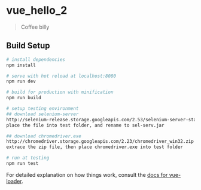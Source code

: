# vue_hello_2

> Coffee billy

## Build Setup

``` bash
# install dependencies
npm install

# serve with hot reload at localhost:8080
npm run dev

# build for production with minification
npm run build

# setup testing environment
## download selenium-server
http://selenium-release.storage.googleapis.com/2.53/selenium-server-standalone-2.53.1.jar
place the file into test folder, and rename to sel-serv.jar

## download chromedriver.exe
http://chromedriver.storage.googleapis.com/2.23/chromedriver_win32.zip
extrace the zip file, then place chromedriver.exe into test folder

# run at testing
npm run test
```

For detailed explanation on how things work, consult the [docs for vue-loader](http://vuejs.github.io/vue-loader).
